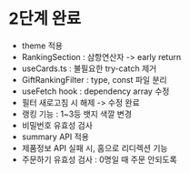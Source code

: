 # 2단계 완료

- theme 적용
- RankingSection : 삼항연산자 -> early return
- useCards.ts : 불필요한 try-catch 제거
- GiftRankingFilter : type, const 파일 분리
- useFetch hook : dependency array 수정
- 필터 새로고침 시 해제 -> 수정 완료
- 랭킹 기능 : 1~3등 뱃지 색깔 변경
- 비밀번호 유효성 검사
- summary API 적용
- 제품정보 API 실패 시, 홈으로 리디렉션 기능
- 주문하기 유효성 검사 : 0명일 때 주문 안되도록
